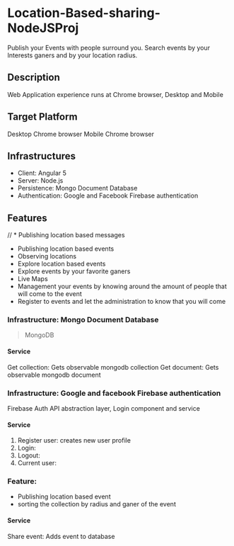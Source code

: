 # Location-Based-sharing-NodeJSProj
Publish your Events with people surround you.
Search events by your Interests ganers and by your location radius.

## Description

Web Application experience runs at Chrome browser, Desktop and Mobile

## Target Platform

Desktop Chrome browser
Mobile Chrome browser

## Infrastructures

* Client: Angular 5
* Server: Node.js
* Persistence: Mongo Document Database
* Authentication: Google and Facebook Firebase authentication

## Features

// * Publishing location based messages
* Publishing location based events
* Observing locations
* Explore location based events
* Explore events by your favorite ganers
* Live Maps
* Management your events by knowing around the amount of people that will come to the event
* Register to events and let the administration to know that you will come


### Infrastructure: Mongo Document Database

>MongoDB

#### Service

Get collection: Gets observable mongodb collection
Get document: Gets observable mongodb document

### Infrastructure: Google and facebook Firebase authentication

Firebase Auth API abstraction layer, Login component and service

#### Service

1. Register user: creates new user profile
2. Login:
3. Logout:
4. Current user:

### Feature: 
* Publishing location based event
* sorting the collection by radius and ganer of the event

#### Service

Share event: Adds event to database


